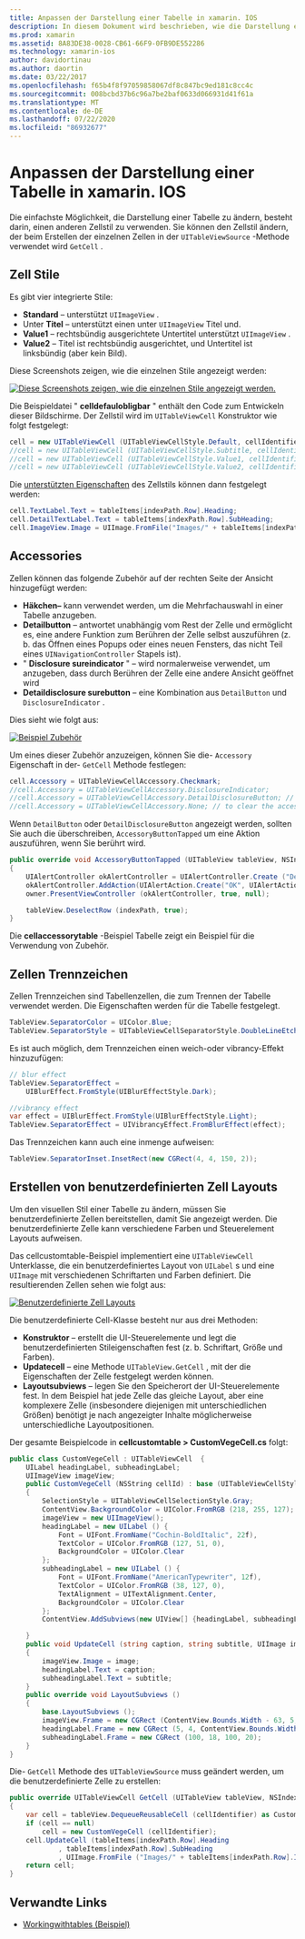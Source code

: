 ```yaml
---
title: Anpassen der Darstellung einer Tabelle in xamarin. IOS
description: In diesem Dokument wird beschrieben, wie die Darstellung einer Tabelle in xamarin. IOS angepasst wird. Es werden Zellen Stile, Zubehör, Zellen Trennzeichen und benutzerdefinierte Zell Layouts erläutert.
ms.prod: xamarin
ms.assetid: 8A83DE38-0028-CB61-66F9-0FB9DE552286
ms.technology: xamarin-ios
author: davidortinau
ms.author: daortin
ms.date: 03/22/2017
ms.openlocfilehash: f65b4f8f97059858067df8c847bc9ed181c8cc4c
ms.sourcegitcommit: 008bcbd37b6c96a7be2baf0633d066931d41f61a
ms.translationtype: MT
ms.contentlocale: de-DE
ms.lasthandoff: 07/22/2020
ms.locfileid: "86932677"
---
```

# <a name="customizing-a-tables-appearance-in-xamarinios"></a>Anpassen der Darstellung einer Tabelle in xamarin. IOS

Die einfachste Möglichkeit, die Darstellung einer Tabelle zu ändern, besteht darin, einen anderen Zellstil zu verwenden. Sie können den Zellstil ändern, der beim Erstellen der einzelnen Zellen in der `UITableViewSource` -Methode verwendet wird `GetCell` .

## <a name="cell-styles"></a>Zell Stile

Es gibt vier integrierte Stile:

- **Standard** – unterstützt `UIImageView` .
- Unter **Titel** – unterstützt einen unter `UIImageView` Titel und.
- **Value1** – rechtsbündig ausgerichtete Untertitel unterstützt `UIImageView` .
- **Value2** – Titel ist rechtsbündig ausgerichtet, und Untertitel ist linksbündig (aber kein Bild).

Diese Screenshots zeigen, wie die einzelnen Stile angezeigt werden:

 [![Diese Screenshots zeigen, wie die einzelnen Stile angezeigt werden.](customizing-table-appearance-images/image7.png)](customizing-table-appearance-images/image7.png#lightbox)

Die Beispieldatei " **celldefaulobligbar** " enthält den Code zum Entwickeln dieser Bildschirme. Der Zellstil wird im `UITableViewCell` Konstruktor wie folgt festgelegt:

```csharp
cell = new UITableViewCell (UITableViewCellStyle.Default, cellIdentifier);
//cell = new UITableViewCell (UITableViewCellStyle.Subtitle, cellIdentifier);
//cell = new UITableViewCell (UITableViewCellStyle.Value1, cellIdentifier);
//cell = new UITableViewCell (UITableViewCellStyle.Value2, cellIdentifier);
```

Die [unterstützten Eigenschaften](xref:UIKit.UITableViewCell) des Zellstils können dann festgelegt werden:

```csharp
cell.TextLabel.Text = tableItems[indexPath.Row].Heading;
cell.DetailTextLabel.Text = tableItems[indexPath.Row].SubHeading;
cell.ImageView.Image = UIImage.FromFile("Images/" + tableItems[indexPath.Row].ImageName); // don't use for Value2
```

## <a name="accessories"></a>Accessories

Zellen können das folgende Zubehör auf der rechten Seite der Ansicht hinzugefügt werden:

- **Häkchen–** kann verwendet werden, um die Mehrfachauswahl in einer Tabelle anzugeben.
- **Detailbutton** – antwortet unabhängig vom Rest der Zelle und ermöglicht es, eine andere Funktion zum Berühren der Zelle selbst auszuführen (z. b. das Öffnen eines Popups oder eines neuen Fensters, das nicht Teil eines `UINavigationController` Stapels ist).
- " **Disclosure sureindicator** " – wird normalerweise verwendet, um anzugeben, dass durch Berühren der Zelle eine andere Ansicht geöffnet wird
- **Detaildisclosure surebutton** – eine Kombination aus `DetailButton` und `DisclosureIndicator` .

Dies sieht wie folgt aus:

 [![Beispiel Zubehör](customizing-table-appearance-images/image8.png)](customizing-table-appearance-images/image8.png#lightbox)

Um eines dieser Zubehör anzuzeigen, können Sie die- `Accessory` Eigenschaft in der- `GetCell` Methode festlegen:

```csharp
cell.Accessory = UITableViewCellAccessory.Checkmark;
//cell.Accessory = UITableViewCellAccessory.DisclosureIndicator;
//cell.Accessory = UITableViewCellAccessory.DetailDisclosureButton; // implement AccessoryButtonTapped
//cell.Accessory = UITableViewCellAccessory.None; // to clear the accessory
```

Wenn `DetailButton` oder `DetailDisclosureButton` angezeigt werden, sollten Sie auch die überschreiben, `AccessoryButtonTapped` um eine Aktion auszuführen, wenn Sie berührt wird.

```csharp
public override void AccessoryButtonTapped (UITableView tableView, NSIndexPath indexPath)
{
    UIAlertController okAlertController = UIAlertController.Create ("DetailDisclosureButton Touched", tableItems[indexPath.Row].Heading, UIAlertControllerStyle.Alert);
    okAlertController.AddAction(UIAlertAction.Create("OK", UIAlertActionStyle.Default, null));
    owner.PresentViewController (okAlertController, true, null);

    tableView.DeselectRow (indexPath, true);
}
```

Die **cellaccessorytable** -Beispiel Tabelle zeigt ein Beispiel für die Verwendung von Zubehör.

## <a name="cell-separators"></a>Zellen Trennzeichen

Zellen Trennzeichen sind Tabellenzellen, die zum Trennen der Tabelle verwendet werden. Die Eigenschaften werden für die Tabelle festgelegt.

```csharp
TableView.SeparatorColor = UIColor.Blue;
TableView.SeparatorStyle = UITableViewCellSeparatorStyle.DoubleLineEtched;
```

Es ist auch möglich, dem Trennzeichen einen weich-oder vibrancy-Effekt hinzuzufügen:

```csharp
// blur effect
TableView.SeparatorEffect =
    UIBlurEffect.FromStyle(UIBlurEffectStyle.Dark);

//vibrancy effect
var effect = UIBlurEffect.FromStyle(UIBlurEffectStyle.Light);
TableView.SeparatorEffect = UIVibrancyEffect.FromBlurEffect(effect);
```

Das Trennzeichen kann auch eine inmenge aufweisen:

```csharp
TableView.SeparatorInset.InsetRect(new CGRect(4, 4, 150, 2));
```

## <a name="creating-custom-cell-layouts"></a>Erstellen von benutzerdefinierten Zell Layouts

Um den visuellen Stil einer Tabelle zu ändern, müssen Sie benutzerdefinierte Zellen bereitstellen, damit Sie angezeigt werden. Die benutzerdefinierte Zelle kann verschiedene Farben und Steuerelement Layouts aufweisen.

Das cellcustomtable-Beispiel implementiert eine `UITableViewCell` Unterklasse, die ein benutzerdefiniertes Layout von `UILabel` s und eine `UIImage` mit verschiedenen Schriftarten und Farben definiert. Die resultierenden Zellen sehen wie folgt aus:

 [![Benutzerdefinierte Zell Layouts](customizing-table-appearance-images/image9.png)](customizing-table-appearance-images/image9.png#lightbox)

Die benutzerdefinierte Cell-Klasse besteht nur aus drei Methoden:

- **Konstruktor** – erstellt die UI-Steuerelemente und legt die benutzerdefinierten Stileigenschaften fest (z. b. Schriftart, Größe und Farben).
- **Updatecell** – eine Methode `UITableView.GetCell` , mit der die Eigenschaften der Zelle festgelegt werden können.
- **Layoutsubviews** – legen Sie den Speicherort der UI-Steuerelemente fest. In dem Beispiel hat jede Zelle das gleiche Layout, aber eine komplexere Zelle (insbesondere diejenigen mit unterschiedlichen Größen) benötigt je nach angezeigter Inhalte möglicherweise unterschiedliche Layoutpositionen.

Der gesamte Beispielcode in **cellcustomtable > CustomVegeCell.cs** folgt:

```csharp
public class CustomVegeCell : UITableViewCell  {
    UILabel headingLabel, subheadingLabel;
    UIImageView imageView;
    public CustomVegeCell (NSString cellId) : base (UITableViewCellStyle.Default, cellId)
    {
        SelectionStyle = UITableViewCellSelectionStyle.Gray;
        ContentView.BackgroundColor = UIColor.FromRGB (218, 255, 127);
        imageView = new UIImageView();
        headingLabel = new UILabel () {
            Font = UIFont.FromName("Cochin-BoldItalic", 22f),
            TextColor = UIColor.FromRGB (127, 51, 0),
            BackgroundColor = UIColor.Clear
        };
        subheadingLabel = new UILabel () {
            Font = UIFont.FromName("AmericanTypewriter", 12f),
            TextColor = UIColor.FromRGB (38, 127, 0),
            TextAlignment = UITextAlignment.Center,
            BackgroundColor = UIColor.Clear
        };
        ContentView.AddSubviews(new UIView[] {headingLabel, subheadingLabel, imageView});

    }
    public void UpdateCell (string caption, string subtitle, UIImage image)
    {
        imageView.Image = image;
        headingLabel.Text = caption;
        subheadingLabel.Text = subtitle;
    }
    public override void LayoutSubviews ()
    {
        base.LayoutSubviews ();
        imageView.Frame = new CGRect (ContentView.Bounds.Width - 63, 5, 33, 33);
        headingLabel.Frame = new CGRect (5, 4, ContentView.Bounds.Width - 63, 25);
        subheadingLabel.Frame = new CGRect (100, 18, 100, 20);
    }
}
```

Die- `GetCell` Methode des `UITableViewSource` muss geändert werden, um die benutzerdefinierte Zelle zu erstellen:

```csharp
public override UITableViewCell GetCell (UITableView tableView, NSIndexPath indexPath)
{
    var cell = tableView.DequeueReusableCell (cellIdentifier) as CustomVegeCell;
    if (cell == null)
        cell = new CustomVegeCell (cellIdentifier);
    cell.UpdateCell (tableItems[indexPath.Row].Heading
            , tableItems[indexPath.Row].SubHeading
            , UIImage.FromFile ("Images/" + tableItems[indexPath.Row].ImageName) );
    return cell;
}
```

## <a name="related-links"></a>Verwandte Links

- [Workingwithtables (Beispiel)](https://docs.microsoft.com/samples/xamarin/ios-samples/workingwithtables)
